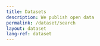 ```yaml
---
title: Datasets
description: We publish open data
permalink: /dataset/search
layout: dataset
lang-ref: dataset
---
```

